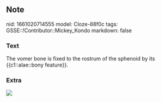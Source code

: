 ## Note
nid: 1661020714555
model: Cloze-88f0c
tags: GSSE::!Contributor::Mickey_Kondo
markdown: false

### Text
The vomer bone is fixed to the rostrum of the sphenoid by its {{c1::alae::bony feature}}.

### Extra
<img src="3-s2.0-B9780123741349500040-f04-28-9780123741349.jpg">
